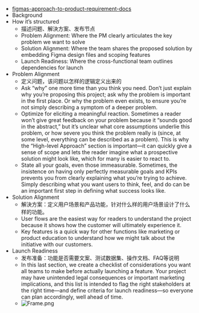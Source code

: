 - [figmas-approach-to-product-requirement-docs](https://coda.io/@yuhki/figmas-approach-to-product-requirement-docs)
- Background
- How it’s structured
	- 描述问题、解決方案、发布节点
	- Problem Alignment: Where the PM clearly articulates the key problem we want to solve
	- Solution Alignment: Where the team shares the proposed solution by embedding Figma design files and scoping features
	- Launch Readiness: Where the cross-functional team outlines dependencies for launch
- Problem Alignment
	- 定义问题，该问题以怎样的逻辑定义出来的
	- Ask “why” one more time than you think you need. Don’t just explain why you’re proposing this project; ask why the problem is important in the first place. Or why the problem even exists, to ensure you’re not simply describing a symptom of a deeper problem.
	- Optimize for eliciting a meaningful reaction. Sometimes a reader won’t give great feedback on your problem because it “sounds good in the abstract,” but it’s unclear what core assumptions underlie this problem, or how severe you think the problem really is (since, at some level, everything can be described as a problem). This is why the “High-level Approach” section is important—it can quickly give a sense of scope and lets the reader imagine what a prospective solution might look like, which for many is easier to react to.
	- State all your goals, even those immeasurable. Sometimes, the insistence on having only perfectly measurable goals and KPIs prevents you from clearly explaining what you’re trying to achieve. Simply describing what you want users to think, feel, and do can be an important first step in defining what success looks like.
- Solution Alignment
	- 解決方案：定义用户场景和产品功能，针对什么样的用户场景设计了什么样的功能。
	- User flows are the easiest way for readers to understand the project because it shows how the customer will ultimately experience it.
	- Key features is a quick way for other functions like marketing or product education to understand how we might talk about the initiative with our customers.
- Launch Readiness
	- 发布准备：功能是否需要文案、测试数据集、操作文档、FAQ等说明
	- In this last section, we create a checklist of considerations you want all teams to make before actually launching a feature. Your project may have unintended legal consequences or important marketing implications, and this list is intended to flag the right stakeholders at the right time—and define criteria for launch readiness—so everyone can plan accordingly, well ahead of time.
	- ![Frame.png](https://codaio.imgix.net/docs/1OS5N8pQpx/blobs/bl---enR2DpjB/0fd9eaab0ccfc11ac09c52cc317cf855f691de4c768e13e82c4740baabe55e82471970c60f6fd99ffecdd66db0cbd1d1e0c46bb4acc0b5ce2a53d32b7727a5dc72e4957e15e7145daaf1baed78750079661f8d528824094424bcb58a25be8552411f8302?auto=format%2Ccompress&fit=max)